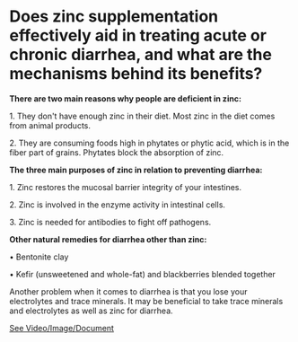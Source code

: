 # Does zinc supplementation effectively aid in treating acute or chronic diarrhea, and what are the mechanisms behind its benefits?

**There are two main reasons why people are deficient in zinc:**

1\. They don't have enough zinc in their diet. Most zinc in the diet comes from animal products.

2\. They are consuming foods high in phytates or phytic acid, which is in the fiber part of grains. Phytates block the absorption of zinc. 

**The three main purposes of zinc in relation to preventing diarrhea:**

1\. Zinc restores the mucosal barrier integrity of your intestines.

2\. Zinc is involved in the enzyme activity in intestinal cells. 

3\. Zinc is needed for antibodies to fight off pathogens.

**Other natural remedies for diarrhea other than zinc:**

• Bentonite clay 

• Kefir (unsweetened and whole-fat) and blackberries blended together

Another problem when it comes to diarrhea is that you lose your electrolytes and trace minerals. It may be beneficial to take trace minerals and electrolytes as well as zinc for diarrhea. 

 [See Video/Image/Document](https://hls-player.drberg.com/asset?path=migrated-assets/always-use-zinc-for-diarrhea-zinc-deficiency-diarrhea-remedy-drberg)